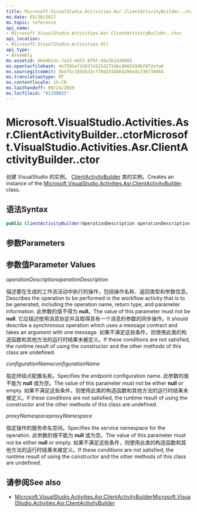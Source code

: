 ```yaml
---
title: Microsoft.VisualStudio.Activities.Asr.ClientActivityBuilder..ctor
ms.date: 03/30/2017
ms.topic: reference
api_name:
- Microsoft.VisualStudio.Activities.Asr.ClientActivityBuilder..ctor
api_location:
- Microsoft.VisualStudio.Activities.dll
api_type:
- Assembly
ms.assetid: 6b44b13c-7a23-4df2-8f9f-45e2b1430002
ms.openlocfilehash: 4e7595efd3037a525d272dbcd60243db29f2efa6
ms.sourcegitcommit: 5b475c1855b32cf78d2d1bbb4295e4c236f39464
ms.translationtype: MT
ms.contentlocale: zh-CN
ms.lasthandoff: 09/24/2020
ms.locfileid: "91150825"
---
```

# <a name="microsoftvisualstudioactivitiesasrclientactivitybuilderctor"></a><span data-ttu-id="1e54f-102">Microsoft.VisualStudio.Activities.Asr.ClientActivityBuilder..ctor</span><span class="sxs-lookup"><span data-stu-id="1e54f-102">Microsoft.VisualStudio.Activities.Asr.ClientActivityBuilder..ctor</span></span>

<span data-ttu-id="1e54f-103">创建 VisualStudio 的实例。 [ClientActivityBuilder](microsoft-visualstudio-activities-asr-clientactivitybuilder.md) 类的实例。</span><span class="sxs-lookup"><span data-stu-id="1e54f-103">Creates an instance of the [Microsoft.VisualStudio.Activities.Asr.ClientActivityBuilder](microsoft-visualstudio-activities-asr-clientactivitybuilder.md) class.</span></span>  
  
## <a name="syntax"></a><span data-ttu-id="1e54f-104">语法</span><span class="sxs-lookup"><span data-stu-id="1e54f-104">Syntax</span></span>  
  
```csharp  
public ClientActivityBuilder(OperationDescription operationDescription, string configurationName, string proxyNamespace);  
```  
  
## <a name="parameters"></a><span data-ttu-id="1e54f-105">参数</span><span class="sxs-lookup"><span data-stu-id="1e54f-105">Parameters</span></span>  
  
## <a name="parameter-values"></a><span data-ttu-id="1e54f-106">参数值</span><span class="sxs-lookup"><span data-stu-id="1e54f-106">Parameter Values</span></span>  

 <span data-ttu-id="1e54f-107">*operationDescription*</span><span class="sxs-lookup"><span data-stu-id="1e54f-107">*operationDescription*</span></span>  
  
 <span data-ttu-id="1e54f-108">描述要在生成的工作流活动中执行的操作，包括操作名称、返回类型和参数信息。</span><span class="sxs-lookup"><span data-stu-id="1e54f-108">Describes the operation to be performed in the workflow activity that is to be generated, including the operation name, return type, and parameter information.</span></span> <span data-ttu-id="1e54f-109">此参数的值不得为 **null**。</span><span class="sxs-lookup"><span data-stu-id="1e54f-109">The value of this parameter must not be **null**.</span></span> <span data-ttu-id="1e54f-110">它应描述使用消息协定并且取得具有一个消息的参数的同步操作。</span><span class="sxs-lookup"><span data-stu-id="1e54f-110">It should describe a synchronous operation which uses a message contract and takes an argument with one message.</span></span> <span data-ttu-id="1e54f-111">如果不满足这些条件，则使用此类的构造函数和其他方法的运行时结果未被定义。</span><span class="sxs-lookup"><span data-stu-id="1e54f-111">If these conditions are not satisfied, the runtime result of using the constructor and the other methods of this class are undefined.</span></span>  
  
 <span data-ttu-id="1e54f-112">*configurationName*</span><span class="sxs-lookup"><span data-stu-id="1e54f-112">*configurationName*</span></span>  
  
 <span data-ttu-id="1e54f-113">指定终结点配置名称。</span><span class="sxs-lookup"><span data-stu-id="1e54f-113">Specifies the endpoint configuration name.</span></span> <span data-ttu-id="1e54f-114">此参数的值不能为 **null** 或为空。</span><span class="sxs-lookup"><span data-stu-id="1e54f-114">The value of this parameter must not be either **null** or empty.</span></span> <span data-ttu-id="1e54f-115">如果不满足这些条件，则使用此类的构造函数和其他方法的运行时结果未被定义。</span><span class="sxs-lookup"><span data-stu-id="1e54f-115">If these conditions are not satisfied, the runtime result of using the constructor and the other methods of this class are undefined.</span></span>  
  
 <span data-ttu-id="1e54f-116">*proxyNamespace*</span><span class="sxs-lookup"><span data-stu-id="1e54f-116">*proxyNamespace*</span></span>  
  
 <span data-ttu-id="1e54f-117">指定操作的服务命名空间。</span><span class="sxs-lookup"><span data-stu-id="1e54f-117">Specifies the service namespace for the operation.</span></span> <span data-ttu-id="1e54f-118">此参数的值不能为 **null** 或为空。</span><span class="sxs-lookup"><span data-stu-id="1e54f-118">The value of this parameter must not be either **null** or empty.</span></span> <span data-ttu-id="1e54f-119">如果不满足这些条件，则使用此类的构造函数和其他方法的运行时结果未被定义。</span><span class="sxs-lookup"><span data-stu-id="1e54f-119">If these conditions are not satisfied, the runtime result of using the constructor and the other methods of this class are undefined.</span></span>  
  
## <a name="see-also"></a><span data-ttu-id="1e54f-120">请参阅</span><span class="sxs-lookup"><span data-stu-id="1e54f-120">See also</span></span>

- [<span data-ttu-id="1e54f-121">Microsoft.VisualStudio.Activities.Asr.ClientActivityBuilder</span><span class="sxs-lookup"><span data-stu-id="1e54f-121">Microsoft.VisualStudio.Activities.Asr.ClientActivityBuilder</span></span>](microsoft-visualstudio-activities-asr-clientactivitybuilder.md)
